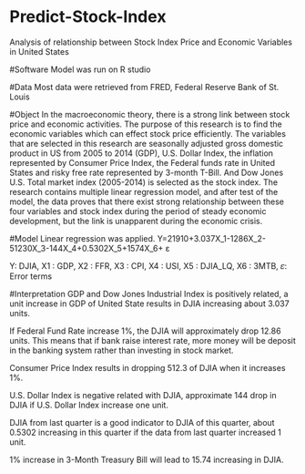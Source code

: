 # Predict-Stock-Index
Analysis of relationship between Stock Index Price and Economic Variables in United States

#Software
Model was run on R studio

#Data
Most data were retrieved from FRED, Federal Reserve Bank of St. Louis

#Object
In the macroeconomic theory, there is a strong link between stock price and economic activities. The purpose of this research is to find the economic variables which can effect stock price efficiently. The variables that are selected in this research are seasonally adjusted gross domestic product in US from 2005 to 2014 (GDP), U.S. Dollar Index, the inflation represented by Consumer Price Index, the Federal funds rate in United States and risky free rate represented by 3-month T-Bill. And Dow Jones U.S. Total market index (2005-2014) is selected as the stock index. The research contains multiple linear regression model, and after test of the model, the data proves that there exist strong relationship between these four variables and stock index during the period of steady economic development, but the link is unapparent during the economic crisis.

#Model
Linear regression was applied.
Y=21910+3.037X_1-1286X_2-51230X_3-144X_4+0.5302X_5+1574X_6+ ε

Y: DJIA, X1 : GDP, X2 : FFR, X3 : CPI, X4 : USI, X5 : DJIA_LQ, X6 : 3MTB, 𝜀: Error terms

#Interpretation
GDP and Dow Jones Industrial Index is positively related, a unit increase in GDP of United State results in DJIA increasing about 3.037 units.

If Federal Fund Rate increase 1%, the DJIA will approximately drop 12.86 units. This means that if bank raise interest rate, more money will be deposit in the banking system rather than investing in stock market.

Consumer Price Index results in dropping 512.3 of DJIA when it increases 1%.

U.S. Dollar Index is negative related with DJIA, approximate 144 drop in DJIA if U.S. Dollar Index increase one unit.

DJIA from last quarter is a good indicator to DJIA of this quarter, about 0.5302 increasing in this quarter if the data from last quarter increased 1 unit.

1% increase in 3-Month Treasury Bill will lead to 15.74 increasing in DJIA.
